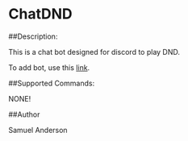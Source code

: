 # ChatDND

##Description:

This is a chat bot designed for discord to play DND.

To add bot, use this [link](https://discord.com/api/oauth2/authorize?client_id=1053904885537574982&permissions=1507466669296&scope=bot).

##Supported Commands:

NONE!

##Author

Samuel Anderson